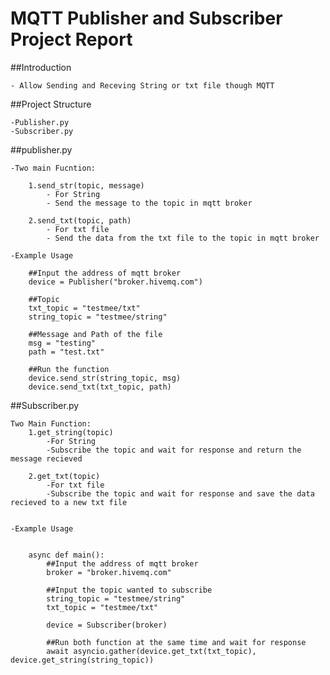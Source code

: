 # MQTT Publisher and Subscriber Project Report

##Introduction

    - Allow Sending and Receving String or txt file though MQTT

##Project Structure

    -Publisher.py
    -Subscriber.py

##publisher.py

    -Two main Fucntion:

        1.send_str(topic, message)
            - For String 
            - Send the message to the topic in mqtt broker

        2.send_txt(topic, path)
            - For txt file
            - Send the data from the txt file to the topic in mqtt broker

    -Example Usage

        ##Input the address of mqtt broker
        device = Publisher("broker.hivemq.com")
        
        ##Topic
        txt_topic = "testmee/txt"
        string_topic = "testmee/string"
        
        ##Message and Path of the file
        msg = "testing"
        path = "test.txt"
        
        ##Run the function
        device.send_str(string_topic, msg)
        device.send_txt(txt_topic, path)

##Subscriber.py

    Two Main Function:
        1.get_string(topic)
            -For String
            -Subscribe the topic and wait for response and return the message recieved
        
        2.get_txt(topic)
            -For txt file
            -Subscribe the topic and wait for response and save the data recieved to a new txt file

    
    -Example Usage
        
        
        async def main():
            ##Input the address of mqtt broker
            broker = "broker.hivemq.com"
            
            ##Input the topic wanted to subscribe
            string_topic = "testmee/string"
            txt_topic = "testmee/txt"

            device = Subscriber(broker)
            
            ##Run both function at the same time and wait for response
            await asyncio.gather(device.get_txt(txt_topic), device.get_string(string_topic))